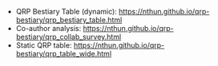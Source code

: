 - QRP Bestiary Table (dynamic): https://nthun.github.io/qrp-bestiary/qrp_bestiary_table.html
- Co-author analysis: https://nthun.github.io/qrp-bestiary/qrp_collab_survey.html
- Static QRP table: https://nthun.github.io/qrp-bestiary/qrp_table_wide.html
